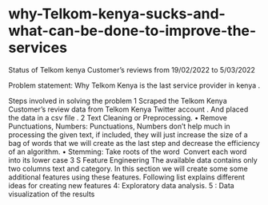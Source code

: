# why-Telkom-kenya-sucks-and-what-can-be-done-to-improve-the-services
Status of Telkom kenya Customer’s reviews from 19/02/2022 to 5/03/2022

Problem statement:  Why  Telkom  Kenya is the last service provider in kenya .

Steps involved in solving the problem
1  Scraped the Telkom Kenya  Customer’s review data  from  Telkom Kenya Twitter account . And placed the data in a csv file .
2 Text Cleaning or Preprocessing.
    • Remove Punctuations, Numbers: Punctuations, Numbers don’t help much in processing the given text, if included, they will just increase the size of a bag of words that we will create as the last step and decrease the efficiency of an algorithm.
    • Stemming: Take roots of the word 
Convert each word into its lower case 
3 S Feature Engineering
 The available data contains only two columns text and  category. In this section we will create some some additional features using these features. Following list explains different ideas for creating new features
4: Exploratory data analysis.
5 : Data visualization of the results
